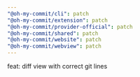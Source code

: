 ```yaml
---
"@oh-my-commit/cli": patch
"@oh-my-commit/extension": patch
"@oh-my-commit/provider-official": patch
"@oh-my-commit/shared": patch
"@oh-my-commit/website": patch
"@oh-my-commit/webview": patch
---
```


feat: diff view with correct git lines

